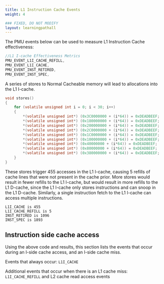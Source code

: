```yaml
---
title: L1 Instruction Cache Events
weight: 4

### FIXED, DO NOT MODIFY
layout: learningpathall
---
```


The PMU events below can be used to measure L1 Instruction Cache effectiveness:

```C
//L1 I-cache Effectiveness Metrics
PMU_EVENT_L1I_CACHE_REFILL,
PMU_EVENT_L1I_CACHE,
PMU_EVENT_INST_RETIRED,
PMU_EVENT_INST_SPEC,
```

A series of stores to Normal Cacheable memory will lead to allocations into the L1 I-cache. 

```C
void stores()
{
    for (volatile unsigned int i = 0; i < 30; i++)
    {
        *(volatile unsigned int*) (0x3C0000000 + (i*64)) = 0xDEADBEEF;
        *(volatile unsigned int*) (0x180000000 + (i*64)) = 0xDEADBEEF;
        *(volatile unsigned int*) (0x200000000 + (i*64)) = 0xDEADBEEF;
        *(volatile unsigned int*) (0x2C0000000 + (i*64)) = 0xDEADBEEF;
        *(volatile unsigned int*) (0x1C0000000 + (i*64)) = 0xDEADBEEF;
        *(volatile unsigned int*) (0x100000000 + (i*64)) = 0xDEADBEEF;
        *(volatile unsigned int*) (0x40000000 + (i*64)) = 0xDEADBEEF;
        *(volatile unsigned int*) (0x80000000 + (i*64)) = 0xDEADBEEF;
        *(volatile unsigned int*) (0x380000000 + (i*64)) = 0xDEADBEEF;
    } 
}
```

These stores trigger 455 accesses in the L1 I-cache, causing 5 refills of cache lines that were not present in the cache prior. More stores would result in fewer refills to the L1 I-cache, but would result in more refills to the L1 D-cache, since the L1 I-cache only stores instructions and can snoop in the L1 D-cache. Similarly, a single instruction fetch to the L1 I-cache can access multiple instructions.

```output
L1I_CACHE is 455
L1I_CACHE_REFILL is 5
INST_RETIRED is 1096
INST_SPEC is 1893
``` 

## Instruction side cache access

Using the above code and results, this section lists the events that occur during an I-side cache access, and an I-side cache miss.

Events that always occur:
`L1I_CACHE`

Additional events that occur when there is an L1 cache miss: 
`L1I_CACHE_REFILL` and L2 cache read access events
